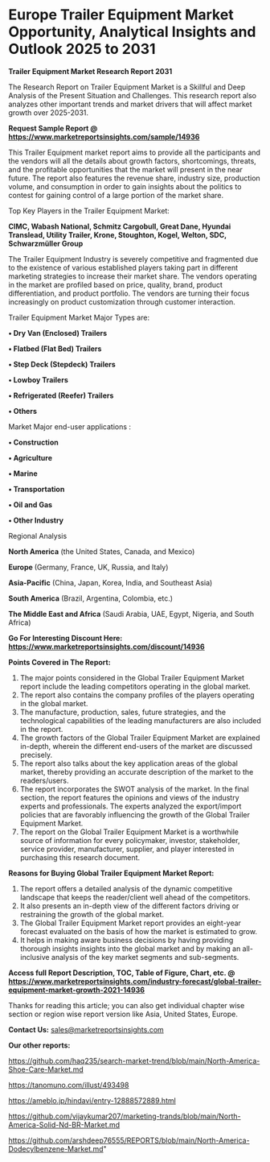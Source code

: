 # Europe Trailer Equipment Market Opportunity, Analytical Insights and Outlook 2025 to 2031

<strong>Trailer Equipment Market Research Report 2031</strong>

The Research Report on Trailer Equipment Market is a Skillful and Deep Analysis of the Present Situation and Challenges. This research report also analyzes other important trends and market drivers that will affect market growth over 2025-2031.

<strong>Request Sample Report @ <a href=https://www.marketreportsinsights.com/sample/14936>https://www.marketreportsinsights.com/sample/14936</a></strong>

This Trailer Equipment market report aims to provide all the participants and the vendors will all the details about growth factors, shortcomings, threats, and the profitable opportunities that the market will present in the near future. The report also features the revenue share, industry size, production volume, and consumption in order to gain insights about the politics to contest for gaining control of a large portion of the market share.

Top Key Players in the Trailer Equipment Market:

<strong>CIMC, Wabash National, Schmitz Cargobull, Great Dane, Hyundai Translead, Utility Trailer, Krone, Stoughton, Kogel, Welton, SDC, Schwarzmüller Group</strong>

The Trailer Equipment Industry is severely competitive and fragmented due to the existence of various established players taking part in different marketing strategies to increase their market share. The vendors operating in the market are profiled based on price, quality, brand, product differentiation, and product portfolio. The vendors are turning their focus increasingly on product customization through customer interaction.

Trailer Equipment Market Major Types are:

<strong>• Dry Van (Enclosed) Trailers

• Flatbed (Flat Bed) Trailers

• Step Deck (Stepdeck) Trailers

• Lowboy Trailers

• Refrigerated (Reefer) Trailers

• Others</strong>

Market Major end-user applications :

<strong>• Construction

• Agriculture

• Marine

• Transportation

• Oil and Gas

• Other Industry</strong>

Regional Analysis

</u><strong><b>North America</b></strong> (the United States, Canada, and Mexico)

<strong><b>Europe </b></strong>(Germany, France, UK, Russia, and Italy)

<strong><b>Asia-Pacific</b></strong> (China, Japan, Korea, India, and Southeast Asia)

<strong><b>South America</b></strong> (Brazil, Argentina, Colombia, etc.)

<strong><b>The Middle East and Africa</b></strong> (Saudi Arabia, UAE, Egypt, Nigeria, and South Africa)

<strong>Go For Interesting Discount Here: <a href=https://www.marketreportsinsights.com/discount/14936>https://www.marketreportsinsights.com/discount/14936</a></strong>

<strong>Points Covered in The Report:</strong>
<ol>
  <li>The major points considered in the Global Trailer Equipment Market report include the leading competitors operating in the global market.</li>
  <li>The report also contains the company profiles of the players operating in the global market.</li>
  <li>The manufacture, production, sales, future strategies, and the technological capabilities of the leading manufacturers are also included in the report.</li>
  <li>The growth factors of the Global Trailer Equipment Market are explained in-depth, wherein the different end-users of the market are discussed precisely.</li>
  <li>The report also talks about the key application areas of the global market, thereby providing an accurate description of the market to the readers/users.</li>
  <li>The report incorporates the SWOT analysis of the market. In the final section, the report features the opinions and views of the industry experts and professionals. The experts analyzed the export/import policies that are favorably influencing the growth of the Global Trailer Equipment Market.</li>
  <li>The report on the Global Trailer Equipment Market is a worthwhile source of information for every policymaker, investor, stakeholder, service provider, manufacturer, supplier, and player interested in purchasing this research document.</li>
</ol>
<strong>Reasons for Buying Global Trailer Equipment Market Report:</strong>

<ol>
  <li>The report offers a detailed analysis of the dynamic competitive landscape that keeps the reader/client well ahead of the competitors.</li>
  <li>It also presents an in-depth view of the different factors driving or restraining the growth of the global market.</li>
  <li>The Global Trailer Equipment Market report provides an eight-year forecast evaluated on the basis of how the market is estimated to grow.</li>
  <li>It helps in making aware business decisions by having providing thorough insights insights into the global market and by making an all-inclusive analysis of the key market segments and sub-segments.</li>
</ol>
<strong>Access full Report Description, TOC, Table of Figure, Chart, etc. @ <a href=https://www.marketreportsinsights.com/industry-forecast/global-trailer-equipment-market-growth-2021-14936>https://www.marketreportsinsights.com/industry-forecast/global-trailer-equipment-market-growth-2021-14936</a></strong>


Thanks for reading this article; you can also get individual chapter wise section or region wise report version like Asia, United States, Europe.

<strong>Contact Us:</strong>
sales@marketreportsinsights.com

<strong>Our other reports:</strong>

<a href=https://github.com/haq235/search-market-trend/blob/main/North-America-Shoe-Care-Market.md>https://github.com/haq235/search-market-trend/blob/main/North-America-Shoe-Care-Market.md</a>

<a href=https://tanomuno.com/illust/493498>https://tanomuno.com/illust/493498</a>

<a href=https://ameblo.jp/hindavi/entry-12888572889.html>https://ameblo.jp/hindavi/entry-12888572889.html</a>

<a href=https://github.com/vijaykumar207/marketing-trands/blob/main/North-America-Solid-Nd-BR-Market.md>https://github.com/vijaykumar207/marketing-trands/blob/main/North-America-Solid-Nd-BR-Market.md</a>

<a href=https://github.com/arshdeep76555/REPORTS/blob/main/North-America-Dodecylbenzene-Market.md>https://github.com/arshdeep76555/REPORTS/blob/main/North-America-Dodecylbenzene-Market.md</a>"
